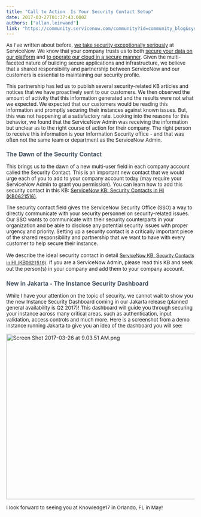 ```yaml
---
title: "Call to Action  Is Your Security Contact Setup"
date: 2017-03-27T01:37:43.000Z
authors: ["allan.leinwand"]
link: "https://community.servicenow.com/community?id=community_blog&sys_id=8f2e2a6ddbd0dbc01dcaf3231f9619e1"
---
```

<p><span style="font-size: 10pt;">As I've written about before, <a title="ervicematters.servicenow.com/why-the-enterprise-cloud-is-central-to-your-security-strategy/" href="https://servicematters.servicenow.com/why-the-enterprise-cloud-is-central-to-your-security-strategy/">we take security exceptionally seriously</a> at ServiceNow. We know that your company trusts us to both <a title="ervicematters.servicenow.com/platform-security-on-the-enterprise-cloud/" href="https://servicematters.servicenow.com/platform-security-on-the-enterprise-cloud/">secure your data on our platform</a> and <a title="ervicematters.servicenow.com/securely-operating-the-enterprise-cloud/" href="https://servicematters.servicenow.com/securely-operating-the-enterprise-cloud/">to operate our cloud in a secure manner</a>. Given the multi-faceted nature of building secure applications and infrastructure, we believe that a shared responsibility and partnership between ServiceNow and our customers is essential to maintaining our security profile.</span></p><p></p><p><span style="font-size: 10pt;">This partnership has led us to publish several security-related KB articles and notices that we have proactively sent to our customers. We then observed the amount of activity that this information generated and the results were not what we expected. We expected that our customers would be reading this information and promptly securing their instances against known issues. But, this was not happening at a satisfactory rate. Looking into the reasons for this behavior, we found that the ServiceNow Admin was receiving the information but unclear as to the right course of action for their company. The right person to receive this information is your Information Security office - and that was often not the same team or department as the ServiceNow Admin.</span></p><p></p><h1 style="margin-bottom: 9px; color: #485563; font-family: SourceSansPro, 'Helvetica Neue', Arial; font-size: 13px;"><span style="font-size: 12pt;">The Dawn of the Security Contact</span></h1><p><span style="font-size: 10pt;">This brings us to the dawn of a new multi-user field in each company account called the Security Contact. This is an important new contact that we would urge each of you to add to your company account today (may require your ServiceNow Admin to grant you permission). You can learn how to add this security contact in this KB: <a href="https://hi.service-now.com/kb_view.do?sysparm_article=KB0621516" title="https://hi.service-now.com/kb_view.do?sysparm_article=KB0621516">ServiceNow KB: Security Contacts in HI (KB0621516)</a>.</span></p><p></p><p><span style="font-size: 10pt;">The security contact field gives the ServiceNow Security Office (SSO) a way to directly communicate with your security personnel on security-related issues. Our SSO wants to communicate with their security counterparts in your organization and be able to disclose any potential security issues with proper urgency and priority. Setting up a security contact is a critically important piece of the shared responsibility and partnership that we want to have with every customer to help secure their instance.</span></p><p></p><p><span style="font-size: 10pt;">We describe the </span>ideal <span style="font-family: 'arial black', 'avant garde'; font-size: 10pt;"> </span>security<span style="font-size: 10pt;"> contact in detail <a href="https://hi.service-now.com/kb_view.do?sysparm_article=KB0621516" style="font-family: SourceSansPro, 'Helvetica Neue', Arial; font-size: 13px;" title="https://hi.service-now.com/kb_view.do?sysparm_article=KB0621516">ServiceNow KB: Security Contacts in HI (KB0621516)</a>. If you are a ServiceNow Admin, please read this KB and seek out the person(s) in your company and add them to your company account. </span></p><p></p><h2 style="margin-bottom: 9px; color: #485563; font-family: SourceSansPro, 'Helvetica Neue', Arial; font-size: 13px;"><span style="font-size: 12pt;">New in Jakarta - The Instance Security Dashboard</span></h2><p><span class="s1" style="font-size: 10pt;">While I have your attention on the topic of security, we cannot wait to show you the new Instance Security Dashboard coming in our Jakarta release (planned general availability is Q2 2017)! This dashboard will guide you through securing your instance across many critical areas, such as authentication, input validation, access controls and much more. Here is a screenshot from a demo instance running Jakarta to give you an idea of the dashboard you will see:</span></p><p><span class="s1"><img   alt="Screen Shot 2017-03-26 at 9.03.51 AM.png" class="image-1 jive-image" src="b36e0d0edb9413043eb27a9e0f961981.iix" style="width: 620px; height: 443px;"/><br/></span></p><p></p><p></p><p><span class="s1" style="font-size: 10pt;">I look forward to seeing you at Knowledge17 in Orlando, FL in May!</span></p>